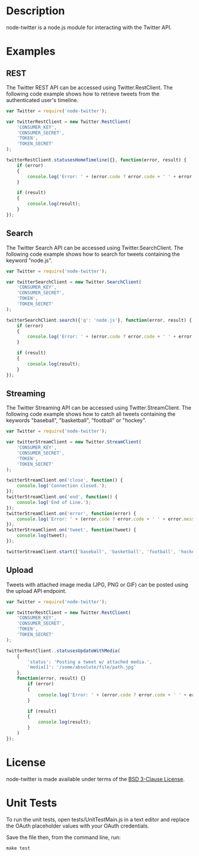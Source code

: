 # Description

node-twitter is a node.js module for interacting with the Twitter API.

# Examples

## REST

The Twitter REST API can be accessed using Twitter.RestClient. The following code example shows how to retrieve tweets from the authenticated user's timeline.

```javascript
var Twitter = require('node-twitter');

var twitterRestClient = new Twitter.RestClient(
    'CONSUMER_KEY',
    'CONSUMER_SECRET',
    'TOKEN',
    'TOKEN_SECRET'
);

twitterRestClient.statusesHomeTimeline({}, function(error, result) {
    if (error)
    {
        console.log('Error: ' + (error.code ? error.code + ' ' + error.message : error.message));
    }

    if (result)
    {
        console.log(result);
    }
});
```

## Search

The Twitter Search API can be accessed using Twitter.SearchClient. The following code example shows how to search for tweets containing the keyword "node.js".

```javascript
var Twitter = require('node-twitter');

var twitterSearchClient = new Twitter.SearchClient(
    'CONSUMER_KEY',
    'CONSUMER_SECRET',
    'TOKEN',
    'TOKEN_SECRET'
);

twitterSearchClient.search({'q': 'node.js'}, function(error, result) {
    if (error)
    {
        console.log('Error: ' + (error.code ? error.code + ' ' + error.message : error.message));
    }

    if (result)
    {
        console.log(result);
    }
});
```

## Streaming

The Twitter Streaming API can be accessed using Twitter.StreamClient. The following code example shows how to catch all tweets containing the keywords "baseball", "basketball", "football" or "hockey".

```javascript
var Twitter = require('node-twitter');

var twitterStreamClient = new Twitter.StreamClient(
    'CONSUMER_KEY',
    'CONSUMER_SECRET',
    'TOKEN',
    'TOKEN_SECRET'
);

twitterStreamClient.on('close', function() {
    console.log('Connection closed.');
});
twitterStreamClient.on('end', function() {
    console.log('End of Line.');
});
twitterStreamClient.on('error', function(error) {
    console.log('Error: ' + (error.code ? error.code + ' ' + error.message : error.message));
});
twitterStreamClient.on('tweet', function(tweet) {
    console.log(tweet);
});

twitterStreamClient.start(['baseball', 'basketball', 'football', 'hockey']);
```

## Upload

Tweets with attached image media (JPG, PNG or GIF) can be posted using the upload API endpoint.

```javascript
var Twitter = require('node-twitter');

var twitterRestClient = new Twitter.RestClient(
    'CONSUMER_KEY',
    'CONSUMER_SECRET',
    'TOKEN',
    'TOKEN_SECRET'
);

twitterRestClient..statusesUpdateWithMedia(
    {
        'status': 'Posting a tweet w/ attached media.',
        'media[]': '/some/absolute/file/path.jpg'
    },
    function(error, result) {}
        if (error)
        {
            console.log('Error: ' + (error.code ? error.code + ' ' + error.message : error.message));
        }

        if (result)
        {
            console.log(result);
        }
    )
});
```

# License

node-twitter is made available under terms of the [BSD 3-Clause License](http://www.opensource.org/licenses/BSD-3-Clause).

# Unit Tests

To run the unit tests, open tests/UnitTestMain.js in a text editor and replace the OAuth placeholder values with your OAuth credentials. 

Save the file then, from the command line, run:

    make test
